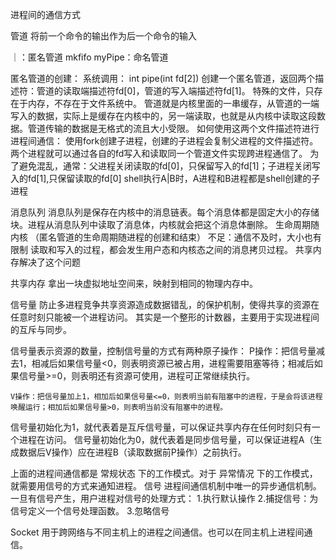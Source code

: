 进程间的通信方式

管道
将前一个命令的输出作为后一个命令的输入

｜：匿名管道
mkfifo myPipe：命名管道

匿名管道的创建：
系统调用：
int pipe(int fd[2])
创建一个匿名管道，返回两个描述符：管道的读取端描述符fd[0]，管道的写入端描述符fd[1]。
特殊的文件，只存在于内存，不存在于文件系统中。
管道就是内核里面的一串缓存，从管道的一端写入的数据，实际上是缓存在内核中的，另一端读取，也就是从内核中读取这段数据。管道传输的数据是无格式的流且大小受限。
如何使用这两个文件描述符进行进程间通信：
使用fork创建子进程，创建的子进程会复制父进程的文件描述符。两个进程就可以通过各自的fd写入和读取同一个管道文件实现跨进程通信了。
为了避免混乱，通常：父进程关闭读取的fd[0]，只保留写入的fd[1]；子进程关闭写入的fd[1],只保留读取的fd[0]
shell执行A|B时，A进程和B进程都是shell创建的子进程


消息队列
消息队列是保存在内核中的消息链表。每个消息体都是固定大小的存储块。进程从消息队列中读取了消息体，内核就会把这个消息体删除。
生命周期随内核 （匿名管道的生命周期随进程的创建和结束）
不足：通信不及时，大小也有限制
读取和写入的过程，都会发生用户态和内核态之间的消息拷贝过程。
共享内存解决了这个问题


共享内存
拿出一块虚拟地址空间来，映射到相同的物理内存中。


信号量
防止多进程竞争共享资源造成数据错乱，的保护机制，使得共享的资源在任意时刻只能被一个进程访问。
其实是一个整形的计数器，主要用于实现进程间的互斥与同步。

信号量表示资源的数量，控制信号量的方式有两种原子操作：
	P操作：把信号量减去1，相减后如果信号量<0，则表明资源已被占用，进程需要阻塞等待；相减后如果信号量>=0，则表明还有资源可使用，进程可正常继续执行。

	V操作：把信号量加上1，相加后如果信号量<=0，则表明当前有阻塞中的进程，于是会将该进程唤醒运行；相加后如果信号量>0，则表明当前没有阻塞中的进程。

信号量初始化为1，就代表着是互斥信号量，可以保证共享内存在任何时刻只有一个进程在访问。
信号量初始化为0，就代表着是同步信号量，可以保证进程A（生成数据后V操作）应在进程B（读取数据前P操作）之前执行。


上面的进程间通信都是 常规状态 下的工作模式。对于 异常情况 下的工作模式，就需要用信号的方式来通知进程。
信号
进程间通信机制中唯一的异步通信机制。一旦有信号产生，用户进程对信号的处理方式：
1.执行默认操作
2.捕捉信号：为信号定义一个信号处理函数。
3.忽略信号


Socket
用于跨网络与不同主机上的进程之间通信。也可以在同主机上进程间通信。

